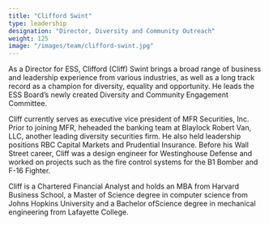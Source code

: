 ```yaml
---
title: "Clifford Swint"
type: leadership
designation: "Director, Diversity and Community Outreach"
weight: 125
image: "/images/team/clifford-swint.jpg"
---
```


As a Director for ESS, Clifford (Cliff) Swint brings a broad range of business and leadership experience from various industries, as well
as a long track record as a champion for diversity, equality and opportunity. He leads the ESS Board’s newly created Diversity and
Community Engagement Committee.

Cliff currently serves as executive vice president of MFR Securities, Inc. Prior to joining MFR, heheaded the
banking team at Blaylock Robert Van, LLC, another leading diversity securities firm. He also held leadership positions RBC Capital Markets
and Prudential Insurance. Before his Wall Street career, Cliff was a design engineer for Westinghouse Defense and worked on projects such as
the fire control systems for the B1 Bomber and F-16 Fighter.

Cliff is a Chartered Financial Analyst and holds an MBA from Harvard Business School, a Master of Science degree in computer science from
Johns Hopkins University and a Bachelor ofScience degree in mechanical engineering from Lafayette College.

